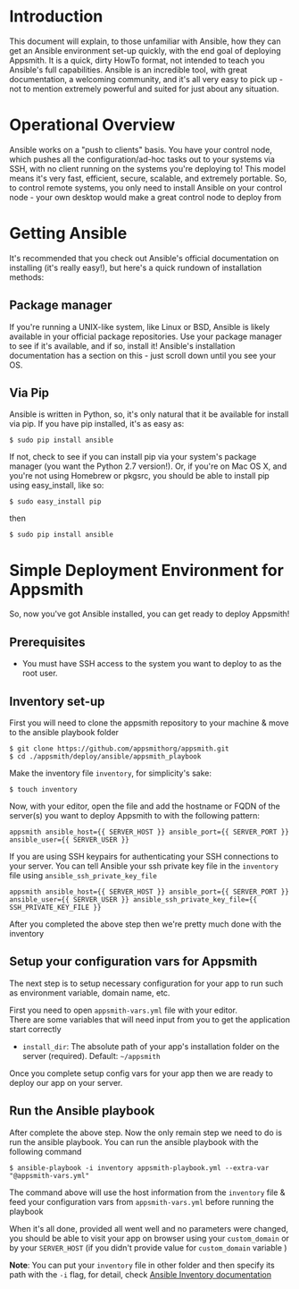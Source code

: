 # Introduction

This document will explain, to those unfamiliar with Ansible, how they can get an Ansible environment set-up quickly, with the end goal of deploying Appsmith.
It is a quick, dirty HowTo format, not intended to teach you Ansible's full capabilities. Ansible is an incredible tool, with great documentation, a welcoming community, and it's all very easy to pick up - not to mention extremely powerful and suited for just about any situation.

# Operational Overview

Ansible works on a "push to clients" basis. You have your control node, which pushes all the configuration/ad-hoc tasks out to your systems via SSH, with no client running on the systems you're deploying to! This model means it's very fast, efficient, secure, scalable, and extremely portable.
So, to control remote systems, you only need to install Ansible on your control node - your own desktop would make a great control node to deploy from

# Getting Ansible

It's recommended that you check out Ansible's official documentation on installing (it's really easy!), but here's a quick rundown of installation methods:

## Package manager

If you're running a UNIX-like system, like Linux or BSD, Ansible is likely available in your official package repositories. Use your package manager to see if it's available, and if so, install it! Ansible's installation documentation has a section on this - just scroll down until you see your OS.

## Via Pip

Ansible is written in Python, so, it's only natural that it be available for install via pip. If you have pip installed, it's as easy as:

```
$ sudo pip install ansible
```

If not, check to see if you can install pip via your system's package manager (you want the Python 2.7 version!).
Or, if you're on Mac OS X, and you're not using Homebrew or pkgsrc, you should be able to install pip using easy_install, like so:

```
$ sudo easy_install pip
```

then

```
$ sudo pip install ansible
```

# Simple Deployment Environment for Appsmith

So, now you've got Ansible installed, you can get ready to deploy Appsmith!

## Prerequisites

- You must have SSH access to the system you want to deploy to as the root user.

## Inventory set-up

First you will need to clone the appsmith repository to your machine & move to the ansible playbook folder

```
$ git clone https://github.com/appsmithorg/appsmith.git
$ cd ./appsmith/deploy/ansible/appsmith_playbook
```

Make the inventory file `inventory`, for simplicity's sake:

```
$ touch inventory
```

Now, with your editor, open the file and add the hostname or FQDN of the server(s) you want to deploy Appsmith to with the following pattern:

```
appsmith ansible_host={{ SERVER_HOST }} ansible_port={{ SERVER_PORT }} ansible_user={{ SERVER_USER }}
```

If you are using SSH keypairs for authenticating your SSH connections to your server. You can tell Ansible your ssh private key file in the `inventory` file
using `ansible_ssh_private_key_file`

```
appsmith ansible_host={{ SERVER_HOST }} ansible_port={{ SERVER_PORT }} ansible_user={{ SERVER_USER }} ansible_ssh_private_key_file={{ SSH_PRIVATE_KEY_FILE }}
```

After you completed the above step then we're pretty much done with the inventory

## Setup your configuration vars for Appsmith

The next step is to setup necessary configuration for your app to run such as environment variable, domain name, etc.

First you need to open `appsmith-vars.yml` file with your editor.  
There are some variables that will need input from you to get the application start correctly

- `install_dir`: The absolute path of your app's installation folder on the server (required). Default: `~/appsmith`

Once you complete setup config vars for your app then we are ready to deploy our app on your server.

## Run the Ansible playbook

After complete the above step. Now the only remain step we need to do is run the ansible playbook.
You can run the ansible playbook with the following command

```
$ ansible-playbook -i inventory appsmith-playbook.yml --extra-var "@appsmith-vars.yml"
```

The command above will use the host information from the `inventory` file & feed your configuration vars from `appsmith-vars.yml` before running the playbook

When it's all done, provided all went well and no parameters were changed, you should be able to visit your app on browser using your `custom_domain` or by your `SERVER_HOST` (if you didn't provide value for `custom_domain` variable )

**Note**: You can put your `inventory` file in other folder and then specify its path with the `-i` flag, for detail, check [Ansible Inventory documentation](https://docs.ansible.com/ansible/latest/user_guide/intro_inventory.html)

